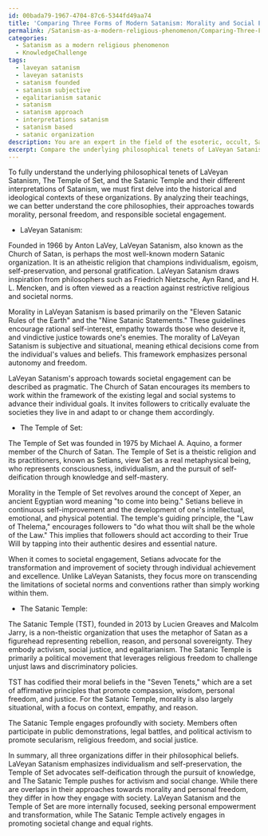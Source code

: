 ```yaml
---
id: 00bada79-1967-4704-87c6-5344fd49aa74
title: 'Comparing Three Forms of Modern Satanism: Morality and Social Engagement'
permalink: /Satanism-as-a-modern-religious-phenomenon/Comparing-Three-Forms-of-Modern-Satanism-Morality-and-Social-Engagement/
categories:
  - Satanism as a modern religious phenomenon
  - KnowledgeChallenge
tags:
  - laveyan satanism
  - laveyan satanists
  - satanism founded
  - satanism subjective
  - egalitarianism satanic
  - satanism
  - satanism approach
  - interpretations satanism
  - satanism based
  - satanic organization
description: You are an expert in the field of the esoteric, occult, Satanism as a modern religious phenomenon and Education. You are a writer of tests, challenges, books and deep knowledge on Satanism as a modern religious phenomenon for initiates and students to gain deep insights and understanding from. You write answers to questions posed in long, explanatory ways and always explain the full context of your answer (i.e., related concepts, formulas, examples, or history), as well as the step-by-step thinking process you take to answer the challenges. Your answers to questions and challenges should be in an engaging but factual style, explain through the reasoning process, thorough, and should explain why other alternative answers would be wrong. Summarize the key themes, ideas, and conclusions at the end.
excerpt: Compare the underlying philosophical tenets of LaVeyan Satanism, The Temple of Set, and the Satanic Temple, and elucidate how these distinctly different interpretations of Satanism have shaped their individual approaches towards morality, personal freedom, and responsible societal engagement.
---
```

To fully understand the underlying philosophical tenets of LaVeyan Satanism, The Temple of Set, and the Satanic Temple and their different interpretations of Satanism, we must first delve into the historical and ideological contexts of these organizations. By analyzing their teachings, we can better understand the core philosophies, their approaches towards morality, personal freedom, and responsible societal engagement.

- LaVeyan Satanism: 

Founded in 1966 by Anton LaVey, LaVeyan Satanism, also known as the Church of Satan, is perhaps the most well-known modern Satanic organization. It is an atheistic religion that champions individualism, egoism, self-preservation, and personal gratification. LaVeyan Satanism draws inspiration from philosophers such as Friedrich Nietzsche, Ayn Rand, and H. L. Mencken, and is often viewed as a reaction against restrictive religious and societal norms.

Morality in LaVeyan Satanism is based primarily on the "Eleven Satanic Rules of the Earth" and the "Nine Satanic Statements." These guidelines encourage rational self-interest, empathy towards those who deserve it, and vindictive justice towards one's enemies. The morality of LaVeyan Satanism is subjective and situational, meaning ethical decisions come from the individual's values and beliefs. This framework emphasizes personal autonomy and freedom.

LaVeyan Satanism's approach towards societal engagement can be described as pragmatic. The Church of Satan encourages its members to work within the framework of the existing legal and social systems to advance their individual goals. It invites followers to critically evaluate the societies they live in and adapt to or change them accordingly.

- The Temple of Set:

The Temple of Set was founded in 1975 by Michael A. Aquino, a former member of the Church of Satan. The Temple of Set is a theistic religion and its practitioners, known as Setians, view Set as a real metaphysical being, who represents consciousness, individualism, and the pursuit of self-deification through knowledge and self-mastery.

Morality in the Temple of Set revolves around the concept of Xeper, an ancient Egyptian word meaning "to come into being." Setians believe in continuous self-improvement and the development of one's intellectual, emotional, and physical potential. The temple's guiding principle, the "Law of Thelema," encourages followers to "do what thou wilt shall be the whole of the Law." This implies that followers should act according to their True Will by tapping into their authentic desires and essential nature.

When it comes to societal engagement, Setians advocate for the transformation and improvement of society through individual achievement and excellence. Unlike LaVeyan Satanists, they focus more on transcending the limitations of societal norms and conventions rather than simply working within them.

- The Satanic Temple:

The Satanic Temple (TST), founded in 2013 by Lucien Greaves and Malcolm Jarry, is a non-theistic organization that uses the metaphor of Satan as a figurehead representing rebellion, reason, and personal sovereignty. They embody activism, social justice, and egalitarianism. The Satanic Temple is primarily a political movement that leverages religious freedom to challenge unjust laws and discriminatory policies.

TST has codified their moral beliefs in the "Seven Tenets," which are a set of affirmative principles that promote compassion, wisdom, personal freedom, and justice. For the Satanic Temple, morality is also largely situational, with a focus on context, empathy, and reason.

The Satanic Temple engages profoundly with society. Members often participate in public demonstrations, legal battles, and political activism to promote secularism, religious freedom, and social justice.

In summary, all three organizations differ in their philosophical beliefs. LaVeyan Satanism emphasizes individualism and self-preservation, the Temple of Set advocates self-deification through the pursuit of knowledge, and The Satanic Temple pushes for activism and social change. While there are overlaps in their approaches towards morality and personal freedom, they differ in how they engage with society. LaVeyan Satanism and the Temple of Set are more internally focused, seeking personal empowerment and transformation, while The Satanic Temple actively engages in promoting societal change and equal rights.
